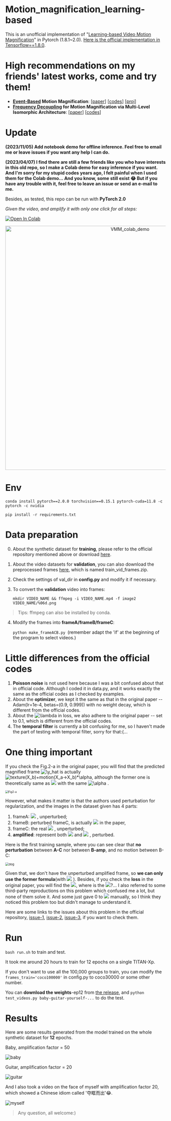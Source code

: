 # Motion_magnification_learning-based
This is an unofficial implementation of "[Learning-based Video Motion Magnification](https://arxiv.org/abs/1804.02684)" in Pytorch (1.8.1~2.0).
[Here is the official implementation in Tensorflow==1.8.0](https://github.com/12dmodel/deep_motion_mag).

# High recommendations on my friends' latest works, come and try them!
+ **<ins>Event-Based</ins> Motion Magnification**: [[paper](https://arxiv.org/pdf/2402.11957.pdf)] [[codes](https://github.com/OpenImagingLab/emm)] [[proj](https://openimaginglab.github.io/emm/)]
+ **<ins>Frequency Decoupling</ins> for Motion Magnification via Multi-Level Isomorphic Architecture**: [[paper](https://arxiv.org/pdf/2403.07347.pdf)] [[codes](https://github.com/Jiafei127/FD4MM)]

# Update
**(2023/11/05) Add notebook demo for offline inference. Feel free to email me or leave issues if you want any help I can do.**

**(2023/04/07) I find there are still a few friends like you who have interests in this old repo, so I make a Colab demo for easy inference if you want. And I'm sorry for my stupid codes years ago, I felt painful when I used them for the Colab demo... And you know, some still exist 😂 But if you have any trouble with it, feel free to leave an issue or send an e-mail to me.**

Besides, as tested, this repo can be run with **PyTorch 2.0**

*Given the video, and amplify it with only one click for all steps:*

[![Open In Colab](https://colab.research.google.com/assets/colab-badge.svg)](https://colab.research.google.com/drive/1inOucehJXUAVBlRhZvo650SoOPLKQFNv#scrollTo=BjgKRohk7Q5M)

<p align="center">
<img width="768" alt="VMM_colab_demo" src="https://user-images.githubusercontent.com/25921713/230589573-68d65731-ff7a-4b34-9aa3-e29b4dc6db4b.png">
</p>

# Env
`conda install pytorch==2.0.0 torchvision==0.15.1 pytorch-cuda=11.8 -c pytorch -c nvidia`

`pip install -r requirements.txt`

# Data preparation

0. About the synthetic dataset for **training**, please refer to the official repository mentioned above or download [here](https://drive.google.com/drive/folders/19K09QLouiV5N84wZiTPUMdoH9-UYqZrX?usp=sharing).

1. About the video datasets for **validation**, you can also download the preprocessed frames [here](https://drive.google.com/drive/folders/19K09QLouiV5N84wZiTPUMdoH9-UYqZrX?usp=sharing), which is named train_vid_frames.zip.

2. Check the settings of val_dir in **config.py** and modify it if necessary.

3. To convert the **validation** video into frames:

    `mkdir VIDEO_NAME && ffmpeg -i VIDEO_NAME.mp4 -f image2 VIDEO_NAME/%06d.png`

> Tips: ffmpeg can also be installed by conda.

4. Modify the frames into **frameA/frameB/frameC**:

    `python make_frameACB.py `(remember adapt the 'if' at the beginning of the program to select videos.)

# Little differences from the official codes

1. **Poisson noise** is not used here because I was a bit confused about that in official code. Although I coded it in data.py, and it works exactly the same as the official codes as I checked by examples.
2. About the **optimizer**, we kept it the same as that in the original paper -- Adam(lr=1e-4, betas=(0.9, 0.999)) with no weight decay, which is different from the official codes.
3. About the <img src="https://latex.codecogs.com/svg.latex?\lambda" title="\lambda" /> in loss, we also adhere to the original paper -- set to 0.1, which is different from the official codes.
4. The **temporal filter** is currently a bit confusing for me, so I haven't made the part of testing with temporal filter, sorry for that:(...

# One thing **important**

If you check the Fig.2-a in the original paper, you will find that the predicted magnified frame <img src="https://latex.codecogs.com/svg.latex?\hat{Y}" title="\y_hat" /> is actually <img src="https://latex.codecogs.com/svg.latex?texture(X_b)+motion(X_a->X_b)*\alpha" title="texture(X_b)+motion(X_a->X_b)*\alpha" />, although the former one is theoretically same as <img src="https://latex.codecogs.com/svg.latex?texture(X_a)+motion(X_a->X_b)*(\alpha+1)" />   with the same  <img src="https://latex.codecogs.com/svg.latex?\alpha" title="\alpha" /> .

<img src="materials/Fig2-a.png" alt="Fig2-a" style="zoom:60%;" div align=center />

However, what makes it matter is that the authors used perturbation for regularization, and the images in the dataset given has 4 parts:

1. frameA:  <img src="https://latex.codecogs.com/svg.latex?X_a" /> , unperturbed;
2. frameB: perturbed frameC, is actually   <img src="https://latex.codecogs.com/svg.latex?X_{b}^{'}" />  in the paper,
3. frameC: the real   <img src="https://latex.codecogs.com/svg.latex?X_b" /> , unperturbed;
4. **amplified**: represent both   <img src="https://latex.codecogs.com/svg.latex?Y" />  and   <img src="https://latex.codecogs.com/svg.latex?Y^{'}" /> , perturbed.

Here is the first training sample, where you can see clear that **no perturbation** between **A-C** nor between **B-amp**, and no motion between B-C:

<img src="materials/dogs.png" alt="dog" style="zoom: 67%;" div align=center />

Given that, we don't have the unperturbed amplified frame, so **we can only use the former formula**(with  <img src="https://latex.codecogs.com/svg.latex?texture(X_b)" /> ). Besides, if you check the **loss** in the original paper, you will find the   <img src="https://latex.codecogs.com/svg.latex?L_1(V_{b}^{'},V_{Y}^{'})" />, where is the  <img src="https://latex.codecogs.com/svg.latex?V_{Y}^{'}" />?... I also referred to some third-party reproductions on this problem which confused me a lot, but none of them solve it. And some just gave 0 to   <img src="https://latex.codecogs.com/svg.latex?L_1(V_{b}^{'},V_{Y}^{'})" />  manually, so I think they noticed this problem too but didn't manage to understand it.

Here are some links to the issues about this problem in the official repository, [issue-1](https://github.com/12dmodel/deep_motion_mag/issues/3), [issue-2](https://github.com/12dmodel/deep_motion_mag/issues/5), [issue-3](https://github.com/12dmodel/deep_motion_mag/issues/4), if you want to check them.

# Run
`bash run.sh` to train and test.

It took me around 20 hours to train for 12 epochs on a single TITAN-Xp.

If you don't want to use all the 100,000 groups to train, you can modify the `frames_train='coco100000'` in config.py to coco30000 or some other number.

You can **download the weights**-ep12 from [the release](https://github.com/ZhengPeng7/motion_magnification_learning-based/releases/tag/v1.0), and `python test_videos.py baby-guitar-yourself-...` to do the test.

# Results

Here are some results generated from the model trained on the whole synthetic dataset for **12** epochs. 

Baby, amplification factor = 50

![baby](materials/baby_comp.gif)

Guitar, amplification factor = 20

![guitar](materials/guitar_comp.gif)

And I also took a video on the face of myself with amplification factor 20, which showed a Chinese idiom called '夺眶而出'😂.

![myself](materials/myself_comp.gif)

> Any question, all welcome:)
